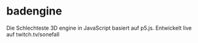 # badengine
Die Schlechteste 3D engine in JavaScript basiert auf p5.js. Entwickelt live auf twitch.tv/sonefall
